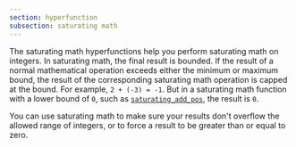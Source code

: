 ```yaml
---
section: hyperfunction
subsection: saturating math
---
```


The saturating math hyperfunctions help you perform saturating math on integers.
In saturating math, the final result is bounded. If the result of a normal
mathematical operation exceeds either the minimum or maximum bound, the result
of the corresponding saturating math operation is capped at the bound. For
example, `2 + (-3) = -1`. But in a saturating math function with a lower bound
of `0`, such as [`saturating_add_pos`](#saturating_add_pos), the result is `0`.

You can use saturating math to make sure your results don't overflow the allowed
range of integers, or to force a result to be greater than or equal to zero.
